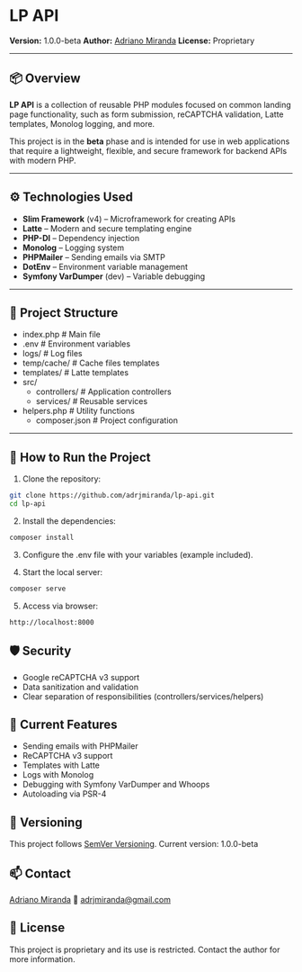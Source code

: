 # LP API

**Version:** 1.0.0-beta
**Author:** [Adriano Miranda](https://github.com/adrjmiranda)
**License:** Proprietary

---

## 📦 Overview

**LP API** is a collection of reusable PHP modules focused on common landing page functionality, such as form submission, reCAPTCHA validation, Latte templates, Monolog logging, and more.

This project is in the **beta** phase and is intended for use in web applications that require a lightweight, flexible, and secure framework for backend APIs with modern PHP.

---

## ⚙️ Technologies Used

- **Slim Framework** (v4) – Microframework for creating APIs
- **Latte** – Modern and secure templating engine
- **PHP-DI** – Dependency injection
- **Monolog** – Logging system
- **PHPMailer** – Sending emails via SMTP
- **DotEnv** – Environment variable management
- **Symfony VarDumper** (dev) – Variable debugging

---

## 📁 Project Structure

- index.php # Main file
- .env # Environment variables
- logs/ # Log files
- temp/cache/ # Cache files templates
- templates/ # Latte templates
- src/
  - controllers/ # Application controllers
  - services/ # Reusable services
- helpers.php # Utility functions
  - composer.json # Project configuration

---

## 🚀 How to Run the Project

1. Clone the repository:

```bash
git clone https://github.com/adrjmiranda/lp-api.git
cd lp-api
```

2. Install the dependencies:

```bash
composer install
```

3. Configure the .env file with your variables (example included).

4. Start the local server:

```bash
composer serve
```

5. Access via browser:

```
http://localhost:8000
```

## 🛡️ Security

- Google reCAPTCHA v3 support
- Data sanitization and validation
- Clear separation of responsibilities (controllers/services/helpers)

## 📮 Current Features

- Sending emails with PHPMailer
- ReCAPTCHA v3 support
- Templates with Latte
- Logs with Monolog
- Debugging with Symfony VarDumper and Whoops
- Autoloading via PSR-4

## 🔖 Versioning

This project follows [SemVer Versioning](https://semver.org/).
Current version: 1.0.0-beta

## 📫 Contact

[Adriano Miranda](https://github.com/adrjmiranda)
📧 adrjmiranda@gmail.com

## 📝 License

This project is proprietary and its use is restricted. Contact the author for more information.
